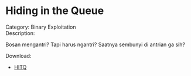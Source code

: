 # Hiding in the Queue
Category: Binary Exploitation  
Description:  

Bosan mengantri? Tapi harus ngantri?
Saatnya sembunyi di antrian ga sih?

Download:
- [HITQ](./HITQ)